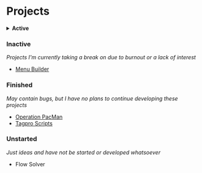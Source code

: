 # Projects

<details>
 <summary><b>Active</b></summary>
 
  *Projects that I'm currently working on*
</details>

### Inactive
  *Projects I'm currently taking a break on due to burnout or a lack of interest*
  * [Menu Builder](./projects/inactive/Menu_Builder)

### Finished
  *May contain bugs, but I have no plans to continue developing these projects*
  * [Operation PacMan](./projects/finished/Operation_PacMan)
  * [Tagpro Scripts](./projects/finished/Tagpro_Scripts)

### Unstarted
  *Just ideas and have not be started or developed whatsoever*
  * Flow Solver
